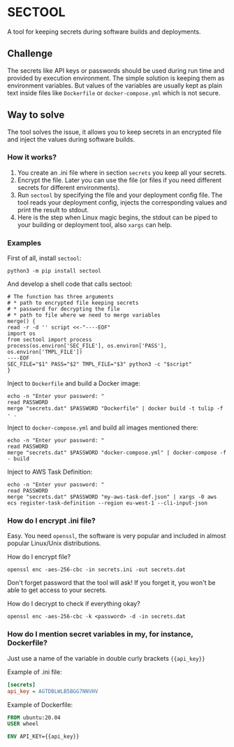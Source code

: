 # SECTOOL

A tool for keeping secrets during software builds and deployments.

## Challenge
The secrets like API keys or passwords should be used during run time and provided by execution environment.
The simple solution is keeping them as environment variables. But values of the variables are usually kept as
plain text inside files like ``Dockerfile`` or ``docker-compose.yml`` which is not secure.

## Way to solve
The tool solves the issue, it allows you to keep secrets in an encrypted file and inject the values
during software builds.

### How it works?
1. You create an .ini file where in section ``secrets`` you keep all your secrets.
2. Encrypt the file. Later you can use the file (or files if you need different secrets for different environments).
3. Run ``sectool`` by specifying the file and your deployment config file. The tool reads your 
deployment config, injects the corresponding values and print the result to stdout.
4. Here is the step when Linux magic begins, the stdout can be piped to your building or deployment tool,
also ``xargs`` can help.

### Examples
First of all, install ``sectool``:
```shell
python3 -m pip install sectool
```
And develop a shell code that calls sectool:
```shell
# The function has three arguments 
# * path to encrypted file keeping secrets
# * password for decrypting the file
# * path to file where we need to merge variables
merge() {
read -r -d '' script <<-"----EOF"
import os
from sectool import process
process(os.environ['SEC_FILE'], os.environ['PASS'], os.environ['TMPL_FILE'])
----EOF
SEC_FILE="$1" PASS="$2" TMPL_FILE="$3" python3 -c "$script"
}
```

Inject to ``Dockerfile`` and build a Docker image:
```shell
echo -n "Enter your password: "
read PASSWORD
merge "secrets.dat" $PASSWORD "Dockerfile" | docker build -t tulip -f - .
```

Inject to ``docker-compose.yml`` and build all images mentioned there:
```shell
echo -n "Enter your password: "
read PASSWORD
merge "secrets.dat" $PASSWORD "docker-compose.yml" | docker-compose -f - build
```

Inject to AWS Task Definition:
```shell
echo -n "Enter your password: "
read PASSWORD
merge "secrets.dat" $PASSWORD "my-aws-task-def.json" | xargs -0 aws ecs register-task-definition --region eu-west-1 --cli-input-json
```

### How do I encrypt .ini file?
Easy. You need ``openssl``, the software is very popular and included in almost popular Linux/Unix distributions.

How do I encrypt file?
```shell
openssl enc -aes-256-cbc -in secrets.ini -out secrets.dat
```
Don't forget password that the tool will ask! If you forget it, you won't be able to get access to your secrets.

How do I decrypt to check if everything okay?
```shell
openssl enc -aes-256-cbc -k <password> -d -in secrets.dat
```

### How do I mention secret variables in my, for instance, Dockerfile?
Just use a name of the variable in double curly brackets ``{{api_key}}``

Example of .ini file:
```ini
[secrets]
api_key = AGTDBLWLB5BGG7NNVHV
```

Example of Dockerfile:
```dockerfile
FROM ubuntu:20.04
USER wheel

ENV API_KEY={{api_key}}
```
